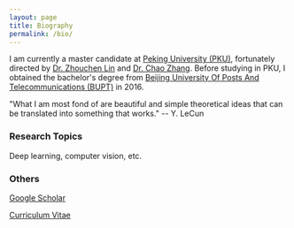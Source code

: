 ```yaml
---
layout: page
title: Biography
permalink: /bio/
---
```


I am currently a master candidate at [Peking University (PKU)](https://www.pku.edu.cn), fortunately  directed by [Dr. Zhouchen Lin](http://www.cis.pku.edu.cn/faculty/vision/zlin/zlin.htm) and [Dr. Chao Zhang](http://www.cis.pku.edu.cn/faculty/vision/zhangchao/zhangchao.htm). Before studying in PKU, I obtained the bachelor's degree from [Beijing University Of Posts And Telecommunications (BUPT)](https://www.bupt.edu.cn) in 2016.

"What I am most fond of are beautiful and simple theoretical ideas that can be translated into something that works."  -- Y. LeCun

### Research Topics

Deep learning, computer vision, etc.

### Others

[Google Scholar](https://www.baidu.com)

[Curriculum Vitae](/images/Resume_EN_ZhishengZhong.pdf)


